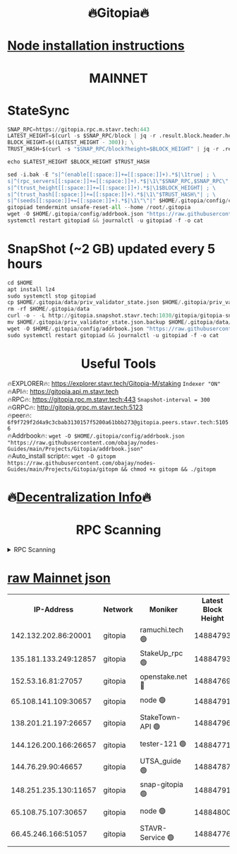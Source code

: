 <h1 align="center"> 🔥Gitopia🔥</h1>

[Node installation instructions](https://github.com/obajay/nodes-Guides/tree/main/Projects/Gitopia)
=

<h1 align="center"> MAINNET</h1>

# StateSync
```python
SNAP_RPC=https://gitopia.rpc.m.stavr.tech:443
LATEST_HEIGHT=$(curl -s $SNAP_RPC/block | jq -r .result.block.header.height); \
BLOCK_HEIGHT=$((LATEST_HEIGHT - 300)); \
TRUST_HASH=$(curl -s "$SNAP_RPC/block?height=$BLOCK_HEIGHT" | jq -r .result.block_id.hash)

echo $LATEST_HEIGHT $BLOCK_HEIGHT $TRUST_HASH

sed -i.bak -E "s|^(enable[[:space:]]+=[[:space:]]+).*$|\1true| ; \
s|^(rpc_servers[[:space:]]+=[[:space:]]+).*$|\1\"$SNAP_RPC,$SNAP_RPC\"| ; \
s|^(trust_height[[:space:]]+=[[:space:]]+).*$|\1$BLOCK_HEIGHT| ; \
s|^(trust_hash[[:space:]]+=[[:space:]]+).*$|\1\"$TRUST_HASH\"| ; \
s|^(seeds[[:space:]]+=[[:space:]]+).*$|\1\"\"|" $HOME/.gitopia/config/config.toml
gitopiad tendermint unsafe-reset-all --home /root/.gitopia
wget -O $HOME/.gitopia/config/addrbook.json "https://raw.githubusercontent.com/obajay/nodes-Guides/main/Projects/Gitopia/addrbook.json"
systemctl restart gitopiad && journalctl -u gitopiad -f -o cat
```
# SnapShot (~2 GB) updated every 5 hours
```python
cd $HOME
apt install lz4
sudo systemctl stop gitopiad
cp $HOME/.gitopia/data/priv_validator_state.json $HOME/.gitopia/priv_validator_state.json.backup
rm -rf $HOME/.gitopia/data
curl -o - -L http://gitopia.snapshot.stavr.tech:1030/gitopia/gitopia-snap.tar.lz4 | lz4 -c -d - | tar -x -C $HOME/.gitopia --strip-components 2
mv $HOME/.gitopia/priv_validator_state.json.backup $HOME/.gitopia/data/priv_validator_state.json
wget -O $HOME/.gitopia/config/addrbook.json "https://raw.githubusercontent.com/obajay/nodes-Guides/main/Projects/Gitopia/addrbook.json"
sudo systemctl restart gitopiad && journalctl -u gitopiad -f -o cat
```
 <h1 align="center"> Useful Tools</h1>

🔥EXPLORER🔥:      https://explorer.stavr.tech/Gitopia-M/staking  `Indexer "ON"` \
🔥API🔥: 			 		 https://gitopia.api.m.stavr.tech \
🔥RPC🔥:           https://gitopia.rpc.m.stavr.tech:443              `Snapshot-interval = 300` \
🔥GRPC🔥:          http://gitopia.grpc.m.stavr.tech:5123 \
🔥peer🔥:					 `6f9f729f2d4a9c3cbab3130157f5200a61bbb273@gitopia.peers.stavr.tech:51056` \
🔥Addrbook🔥:    ```wget -O $HOME/.gitopia/config/addrbook.json "https://raw.githubusercontent.com/obajay/nodes-Guides/main/Projects/Gitopia/addrbook.json"``` \
🔥Auto_install script🔥: ```wget -O gitopm https://raw.githubusercontent.com/obajay/nodes-Guides/main/Projects/Gitopia/gitopm && chmod +x gitopm && ./gitopm```

🔥[Decentralization Info](https://github.com/obajay/StateSync-snapshots/tree/main/Projects/Gitopia/Decentralization)🔥
=

<h1 align="center"> RPC Scanning</h1>

<details>
<summary>RPC Scanning</summary>

<h2 align="center"> We scan nodes in real time every 4 hours. And we provide the final result of RPC endpoints.
We cannot influence the operation of these nodes in any way. </h2>


```python
If Voting Power is higher than 0 --> then the Node is a validator of the network and may be subject to attack and be a potential threat to the chain.
```
```python
We marked such validators with a red symbol
```

</details>

[raw Mainnet json](https://rpc-check.gitopm.stavr.tech/gitopm/rpc-gitopm-result.json)
=

<table><tr><th>IP-Address</th><th>Network</th><th>Moniker</th><th>Latest Block Height</th><th>Earliest Block Height</th><th>Catching Up</th><th>Tx Index</th><th>Voting Power</th><th>Scan Time</th></tr><tr><td>142.132.202.86:20001</td><td>gitopia</td><td>ramuchi.tech 🟢</td><td>14884793</td><td>6548337</td><td>False</td><td>on</td><td>0</td><td>2024-03-06T07:50:31.930244872UTC</td></tr><tr><td>135.181.133.249:12857</td><td>gitopia</td><td>StakeUp_rpc 🟢</td><td>14884793</td><td>8010001</td><td>False</td><td>on</td><td>0</td><td>2024-03-06T07:50:32.234778258UTC</td></tr><tr><td>152.53.16.81:27057</td><td>gitopia</td><td>openstake.net 🔴</td><td>14884769</td><td>10455001</td><td>False</td><td>off</td><td>54688</td><td>2024-03-06T07:49:53.375889413UTC</td></tr><tr><td>65.108.141.109:30657</td><td>gitopia</td><td>node 🟢</td><td>14884791</td><td>12299845</td><td>False</td><td>on</td><td>0</td><td>2024-03-06T07:50:29.460278401UTC</td></tr><tr><td>138.201.21.197:26657</td><td>gitopia</td><td>StakeTown-API 🟢</td><td>14884796</td><td>12733501</td><td>False</td><td>on</td><td>0</td><td>2024-03-06T07:50:36.597477210UTC</td></tr><tr><td>144.126.200.166:26657</td><td>gitopia</td><td>tester-121 🟢</td><td>14884771</td><td>12832814</td><td>False</td><td>off</td><td>0</td><td>2024-03-06T07:49:55.703519809UTC</td></tr><tr><td>144.76.29.90:46657</td><td>gitopia</td><td>UTSA_guide 🟢</td><td>14884787</td><td>13035301</td><td>False</td><td>on</td><td>0</td><td>2024-03-06T07:50:22.953315442UTC</td></tr><tr><td>148.251.235.130:11657</td><td>gitopia</td><td>snap-gitopia 🟢</td><td>14884791</td><td>14079001</td><td>False</td><td>on</td><td>0</td><td>2024-03-06T07:50:29.673235427UTC</td></tr><tr><td>65.108.75.107:30657</td><td>gitopia</td><td>node 🟢</td><td>14884800</td><td>14269230</td><td>False</td><td>on</td><td>0</td><td>2024-03-06T07:50:43.007590222UTC</td></tr><tr><td>66.45.246.166:51057</td><td>gitopia</td><td>STAVR-Service 🟢</td><td>14884776</td><td>14880001</td><td>False</td><td>on</td><td>0</td><td>2024-03-06T07:50:12.558261051UTC</td></tr></table>
